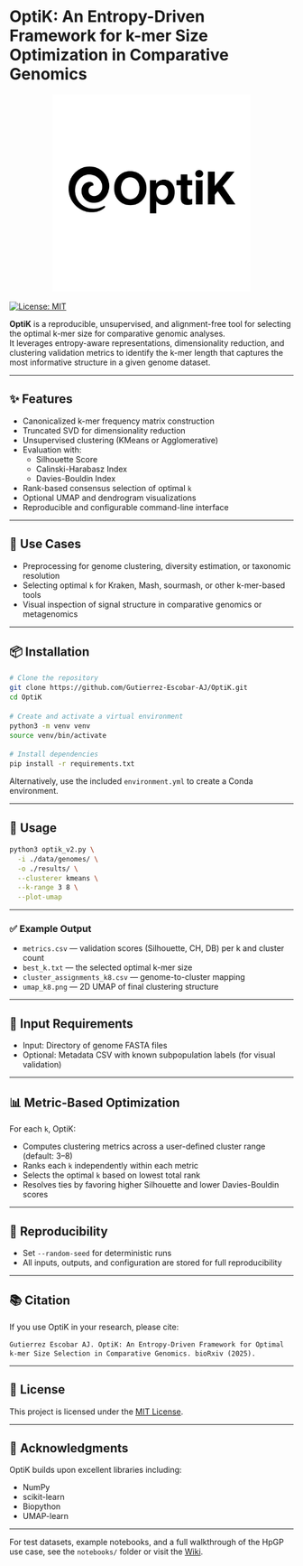 # OptiK: An Entropy-Driven Framework for k-mer Size Optimization in Comparative Genomics

<p align="center">
  <img src="Logo/Logo.png" alt="ERICLoD Logo" width="350"/>
</p>

[![License: MIT](https://img.shields.io/badge/License-MIT-yellow.svg)](LICENSE)

**OptiK** is a reproducible, unsupervised, and alignment-free tool for selecting the optimal k-mer size for comparative genomic analyses.  
It leverages entropy-aware representations, dimensionality reduction, and clustering validation metrics to identify the k-mer length that captures the most informative structure in a given genome dataset.

---

## ✨ Features

- Canonicalized k-mer frequency matrix construction
- Truncated SVD for dimensionality reduction
- Unsupervised clustering (KMeans or Agglomerative)
- Evaluation with:
  - Silhouette Score
  - Calinski-Harabasz Index
  - Davies-Bouldin Index
- Rank-based consensus selection of optimal `k`
- Optional UMAP and dendrogram visualizations
- Reproducible and configurable command-line interface

---

## 🧬 Use Cases

- Preprocessing for genome clustering, diversity estimation, or taxonomic resolution
- Selecting optimal `k` for Kraken, Mash, sourmash, or other k-mer-based tools
- Visual inspection of signal structure in comparative genomics or metagenomics

---

## 📦 Installation

```bash
# Clone the repository
git clone https://github.com/Gutierrez-Escobar-AJ/OptiK.git
cd OptiK

# Create and activate a virtual environment
python3 -m venv venv
source venv/bin/activate

# Install dependencies
pip install -r requirements.txt
```

Alternatively, use the included `environment.yml` to create a Conda environment.

---

## 🚀 Usage

```bash
python3 optik_v2.py \
  -i ./data/genomes/ \
  -o ./results/ \
  --clusterer kmeans \
  --k-range 3 8 \
  --plot-umap
```

---

### ✅ Example Output

- `metrics.csv` — validation scores (Silhouette, CH, DB) per k and cluster count
- `best_k.txt` — the selected optimal k-mer size
- `cluster_assignments_k8.csv` — genome-to-cluster mapping
- `umap_k8.png` — 2D UMAP of final clustering structure

---

## 📄 Input Requirements

- Input: Directory of genome FASTA files
- Optional: Metadata CSV with known subpopulation labels (for visual validation)

---

## 📊 Metric-Based Optimization

For each `k`, OptiK:
- Computes clustering metrics across a user-defined cluster range (default: 3–8)
- Ranks each `k` independently within each metric
- Selects the optimal `k` based on lowest total rank
- Resolves ties by favoring higher Silhouette and lower Davies-Bouldin scores

---

## 🔁 Reproducibility

- Set `--random-seed` for deterministic runs
- All inputs, outputs, and configuration are stored for full reproducibility

---

## 📚 Citation

If you use OptiK in your research, please cite:

```
Gutierrez Escobar AJ. OptiK: An Entropy-Driven Framework for Optimal k-mer Size Selection in Comparative Genomics. bioRxiv (2025).
```

---

## 📜 License

This project is licensed under the [MIT License](LICENSE).

---

## 🤝 Acknowledgments

OptiK builds upon excellent libraries including:
- NumPy
- scikit-learn
- Biopython
- UMAP-learn

---

For test datasets, example notebooks, and a full walkthrough of the HpGP use case, see the `notebooks/` folder or visit the [Wiki](https://github.com/yourusername/OptiK/wiki).

